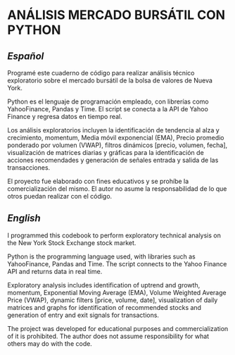 # ANÁLISIS MERCADO BURSÁTIL CON PYTHON

## *Español*

Programé este cuaderno de código para realizar análisis técnico exploratorio sobre el mercado bursátil de la bolsa de valores de Nueva York.

Python es el lenguaje de programación empleado, con librerías como YahooFinance, Pandas y Time. El script se conecta a la API de Yahoo Finance y regresa datos en tiempo real.

Los análisis exploratorios incluyen la identificación de tendencia al alza y crecimiento, momentum, Media móvil exponencial (EMA), Precio promedio ponderado por volumen (VWAP), filtros dinámicos [precio, volumen, fecha], visualización de matrices diarias y gráficas para la identificación de acciones recomendades y generación de señales entrada y salida de las transacciones.

El proyecto fue elaborado con fines educativos y se prohíbe la comercialización del mismo. El autor no asume la responsabilidad de lo que otros puedan realizar con el código.

## *English*

I programmed this codebook to perform exploratory technical analysis on the New York Stock Exchange stock market.

Python is the programming language used, with libraries such as YahooFinance, Pandas and Time. The script connects to the Yahoo Finance API and returns data in real time.

Exploratory analysis includes identification of uptrend and growth, momentum, Exponential Moving Average (EMA), Volume Weighted Average Price (VWAP), dynamic filters [price, volume, date], visualization of daily matrices and graphs for identification of recommended stocks and generation of entry and exit signals for transactions.

The project was developed for educational purposes and commercialization of it is prohibited. The author does not assume responsibility for what others may do with the code.
